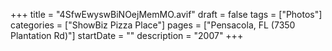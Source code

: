 +++
title = "4SfwEwyswBiNOejMemMO.avif"
draft = false
tags = ["Photos"]
categories = ["ShowBiz Pizza Place"]
pages = ["Pensacola, FL (7350 Plantation Rd)"]
startDate = ""
description = "2007"
+++
